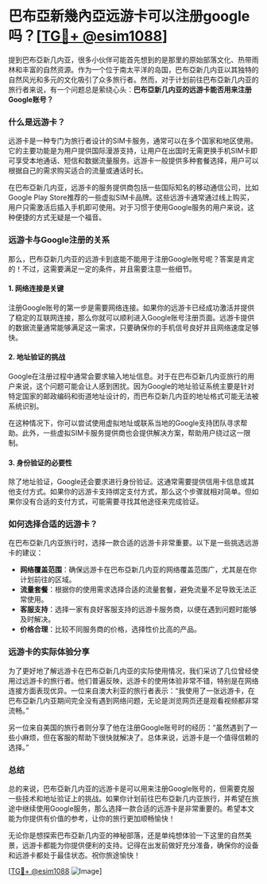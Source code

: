 # 巴布亞新幾內亞远游卡可以注册google吗？[[TG💪+ @esim1088](https://t.me/s/esim1088)]

提到巴布亞新几内亚，很多小伙伴可能首先想到的是那里的原始部落文化、热带雨林和丰富的自然资源。作为一个位于南太平洋的岛国，巴布亞新几内亚以其独特的自然风光和多元的文化吸引了众多旅行者。然而，对于计划前往巴布亞新几内亚的旅行者来说，有一个问题总是萦绕心头：**巴布亞新几内亚的远游卡能否用来注册Google账号？**

### **什么是远游卡？**

远游卡是一种专门为旅行者设计的SIM卡服务，通常可以在多个国家和地区使用。它的主要功能是为用户提供国际漫游支持，让用户在出国时无需更换手机SIM卡即可享受本地通话、短信和数据流量服务。远游卡一般提供多种套餐选择，用户可以根据自己的需求购买适合的流量或通话时长。

在巴布亞新几内亚，远游卡的服务提供商包括一些国际知名的移动通信公司，比如Google Play Store推荐的一些虚拟SIM卡品牌。这些远游卡通常通过线上购买，用户只需激活后插入手机即可使用。对于习惯于使用Google服务的用户来说，这种便捷的方式无疑是一个福音。

### **远游卡与Google注册的关系**

那么，巴布亞新几内亚的远游卡到底能不能用于注册Google账号呢？答案是肯定的！不过，这需要满足一定的条件，并且需要注意一些细节。

#### **1. 网络连接是关键**

注册Google账号的第一步是需要网络连接。如果你的远游卡已经成功激活并提供了稳定的互联网连接，那么你就可以顺利进入Google账号注册页面。远游卡提供的数据流量通常能够满足这一需求，只要确保你的手机信号良好并且网络速度足够快。

#### **2. 地址验证的挑战**

Google在注册过程中通常会要求输入地址信息。对于在巴布亞新几内亚旅行的用户来说，这个问题可能会让人感到困扰。因为Google的地址验证系统主要是针对特定国家的邮政编码和街道地址设计的，而巴布亞新几内亚的地址格式可能无法被系统识别。

在这种情况下，你可以尝试使用虚拟地址或联系当地的Google支持团队寻求帮助。此外，一些虚拟SIM卡服务提供商也会提供解决方案，帮助用户绕过这一限制。

#### **3. 身份验证的必要性**

除了地址验证，Google还会要求进行身份验证。这通常需要提供信用卡信息或其他支付方式。如果你的远游卡支持绑定支付方式，那么这个步骤就相对简单。但如果你没有合适的支付方式，可能需要寻找其他途径来完成验证。

### **如何选择合适的远游卡？**

在巴布亞新几内亚旅行时，选择一款合适的远游卡非常重要。以下是一些挑选远游卡的建议：

- **网络覆盖范围**：确保远游卡在巴布亞新几内亚的网络覆盖范围广，尤其是在你计划前往的区域。
- **流量套餐**：根据你的使用需求选择合适的流量套餐，避免流量不足导致无法正常使用。
- **客服支持**：选择一家有良好客服支持的远游卡服务商，以便在遇到问题时能够及时解决。
- **价格合理**：比较不同服务商的价格，选择性价比高的产品。

### **远游卡的实际体验分享**

为了更好地了解远游卡在巴布亞新几内亚的实际使用情况，我们采访了几位曾经使用过远游卡的旅行者。他们普遍反映，远游卡的使用体验非常不错，特别是在网络连接方面表现优异。一位来自澳大利亚的旅行者表示：“我使用了一张远游卡，在巴布亞新几内亚期间完全没有遇到网络问题，无论是浏览网页还是观看视频都非常流畅。”

另一位来自美国的旅行者则分享了他在注册Google账号时的经历：“虽然遇到了一些小麻烦，但在客服的帮助下很快就解决了。总体来说，远游卡是一个值得信赖的选择。”

### **总结**

总的来说，巴布亞新几内亚的远游卡是可以用来注册Google账号的，但需要克服一些技术和地址验证上的挑战。如果你计划前往巴布亞新几内亚旅行，并希望在旅途中继续使用Google服务，那么选择一款合适的远游卡是非常重要的。希望本文能为你提供有价值的参考，让你的旅行更加顺畅愉快！

无论你是想探索巴布亞新几内亚的神秘部落，还是单纯想体验一下这里的自然美景，远游卡都能为你提供便利的支持。记得在出发前做好充分准备，确保你的设备和远游卡都处于最佳状态。祝你旅途愉快！

[[TG💪+ @esim1088](https://t.me/s/esim1088) ![Image](https://i.postimg.cc/4NQfJmqS/Snipaste-2025-05-13-00-14-12.png)]